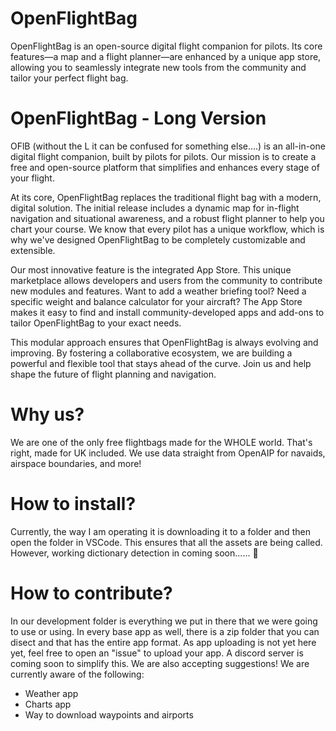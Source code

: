 # OpenFlightBag
OpenFlightBag is an open-source digital flight companion for pilots. Its core features—a map and a flight planner—are enhanced by a unique app store, allowing you to seamlessly integrate new tools from the community and tailor your perfect flight bag.


# OpenFlightBag - Long Version
OFlB (without the L it can be confused for something else....) is an all-in-one digital flight companion, built by pilots for pilots. Our mission is to create a free and open-source platform that simplifies and enhances every stage of your flight.

At its core, OpenFlightBag replaces the traditional flight bag with a modern, digital solution. The initial release includes a dynamic map for in-flight navigation and situational awareness, and a robust flight planner to help you chart your course. We know that every pilot has a unique workflow, which is why we've designed OpenFlightBag to be completely customizable and extensible.

Our most innovative feature is the integrated App Store. This unique marketplace allows developers and users from the community to contribute new modules and features. Want to add a weather briefing tool? Need a specific weight and balance calculator for your aircraft? The App Store makes it easy to find and install community-developed apps and add-ons to tailor OpenFlightBag to your exact needs.

This modular approach ensures that OpenFlightBag is always evolving and improving. By fostering a collaborative ecosystem, we are building a powerful and flexible tool that stays ahead of the curve. Join us and help shape the future of flight planning and navigation.


# Why us?
We are one of the only free flightbags made for the WHOLE world. That's right, made for UK included.
We use data straight from OpenAIP for navaids, airspace boundaries, and more! 


# How to install?
Currently, the way I am operating it is downloading it to a folder and then open the folder in VSCode. This ensures that all the assets are being called. However, working dictionary detection in coming soon...... 👀


# How to contribute?
In our development folder is everything we put in there that we were going to use or using. In every base app as well, there is a zip folder that you can disect and that has the entire app format. As app uploading is not yet here yet, feel free to open an "issue" to upload your app. A discord server is coming soon to simplify this. We are also accepting suggestions! We are currently aware of the following:

- Weather app
- Charts app
- Way to download waypoints and airports

